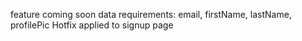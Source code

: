 feature coming soon
data requirements: email, firstName, lastName, profilePic
Hotfix applied to signup page
